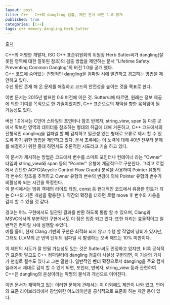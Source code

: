 ```yaml
---
layout: post
title: C++ - C++의 dangling 검출, 제안 문서 버전 1.0 공개
published: true
categories: [C++]
tags: c++ memory dangling Herb_Sutter
---
```

[출처](http://www.infoworld.com/article/3307522/c-plus-plus/revised-proposal-could-solve-longstanding-c-bugs.html )  

C++의 저명한 개발자, ISO C++ 표준위원회의 위원장 Herb Sutter씨가 dangling(잘못된 영역에 대한 잘못된 참조)의 검출 방법을 제안하는 문서 "Lifetime Safety: Preventing Common Danglng"의 버전 1.0을 공개 했다.  
C++ 코드에 숨어있는 전형적인 dangling을 컴파일 시에 발견하고 경고하는 방법을 제안하고 있다.  
수년 동안 존재 해 온 문제를 해결하고 코드의 안전성을 높이는 것을 목표로 한다.  


이번 문서는 2015년 발표한 0.9 버전에 이은 것. Sutter씨에 따르면, 원래는 정보 제공에 의한 기여를 목적으로 한 기술이었지만, C++ 표준으로의 채택을 향한 움직임이 될 가능성도 있다.  
 
버전 1.0에서는 C언어 스타일의 포인터나 참조 반복자, string_view, span 등 다른 곳에서 확보한 영역의 데이터를 참조하는 형태의 취급에 대해 거론하고, C++ 코드에서의 전형적인 dangling을 컴파일 할 때 감지하고 일관성 있는 형태로 오류로 제시 할 수 있도록 하기 위한 방법을 제안하고 있다. 문서 초록에는 이 노력에 대해 40년 전부터 문제를 해결하기 위한 중대 하면서도 추론적인 시도라고 기술 하고 있다.  
 
이 문서가 제시하는 방법은 코드에서 변수를 스마트 포인터나 컨테이너 라는 "Owner" 타입과 string_view와 span 등의 "Pointer" 유형에 개괄적으로 구분한다. 그리고 로컬에서 간단한 ACFG(Acyclic Control Flow Graph) 분석을 사용하여 Pointer 유형의 각 변수의 참조를 추적하고 Owner 유형의 변수의 변경에 의해 Pointer 유형의 변수가 비활성화 되는 시간을 특정한다.  
이 분석에서는 범위 객체의 라이프 타임, const 등 현대적인 코드에서 유용한 힌트가 되는 C++의 기존 개념을 활용한다. 약간의 확장을 더하면 로컬 move 후 변수의 사용을 감지 할 수 있을 것 같다.  

경고는 어느 구현에서도 일관된 결과를 반환 하도록 통합 할 수 있으며, Clang과 MSVC에서의 부분적인 구현에서도 이 점은 입증 되고 있다. 또한 처리는 효율적이고 일반적인 컴파일 시에 실행할 수있다.  
예를 들어, 현재 Clang 기반의 구현은 최적화 되지 않고 수행 할 작업에 낭비가 있지만, 그래도 LLVM의 큰 번역 단위의 컴파일 시 발생하는 오버 헤드는 10% 미만이다.  

이 제안의 시도가 잘 안될 가능성도 있는 것은 Sutter씨도 인정하고 있지만, 비록 공식적인 표준화 말고도 C++ 컴파일러에 dangling  검출이 사실상 구현되면, 이 기술의 가치가 현실로 될수도 있다고 그는 말한다. 일반적인 벤더 확장으로서 dangling을  주요 컴파일러에서 제대로 감지 할 수 있게 되면, 포인터, 반복자, string_view 등과 관련하여 C++은 dangling의 온상이라는 악명의 불식과 개선으로 이어진다.  

이번 문서가 채택하고 있는 이러한 문제에 관해서는 이 이외에도 제안이 나와 있고, 언어와 표준 라이브러리에서 광범위한 어노테이션을 공식적으로 표준화 하는 제안 등이 있다.  


